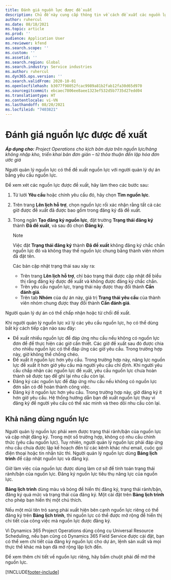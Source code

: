 ```yaml
---
title: Đánh giá nguồn lực được đề xuất
description: Chủ đề này cung cấp thông tin về cách đề xuất các nguồn lực dự án.
author: ruhercul
ms.date: 08/18/2021
ms.topic: article
ms.prod: ''
audience: Application User
ms.reviewer: kfend
ms.search.scope: ''
ms.custom: ''
ms.assetid: ''
ms.search.region: Global
ms.search.industry: Service industries
ms.author: ruhercul
ms.dyn365.ops.version: ''
ms.search.validFrom: 2020-10-01
ms.openlocfilehash: b3077f98052fcac9989a81b2fab12fa30d65d970
ms.sourcegitcommit: ebcaec7806ee8aee1323ef532d5b7735d27edd04
ms.translationtype: HT
ms.contentlocale: vi-VN
ms.lasthandoff: 08/20/2021
ms.locfileid: "7403821"
---
```

# <a name="review-proposed-resources"></a>Đánh giá nguồn lực được đề xuất

_**Áp dụng cho:** Project Operations cho kịch bản dựa trên nguồn lực/hàng không nhập kho, triển khai bản đơn giản – từ thỏa thuận đến lập hóa đơn ước giá_

Người quản lý nguồn lực có thể đề xuất nguồn lực với người quản lý dự án bằng yêu cầu nguồn lực.

Để xem xét các nguồn lực được đề xuất, hãy làm theo các bước sau:

1. Từ lưới **Yêu cầu** hoặc chính yêu cầu đó, hãy chọn **Tìm nguồn lực**.
2. Trên trang **Lên lịch hỗ trợ**, chọn nguồn lực rồi xác nhận rằng tất cả các giờ được đề xuất đã được bao gồm trong đăng ký đã đề xuất.
3. Trong ngăn **Tạo đăng ký nguồn lực**, đặt trường **Trạng thái đăng ký** thành **Đã đề xuất**, và sau đó chọn **Đăng ký**.

    > [!NOTE]
    > Việc đặt **Trạng thái đăng ký** thành **Đã đề xuất** không đăng ký chắc chắn nguồn lực đó và không thay thế nguồn lực chung bằng thành viên nhóm đã đặt tên.

    Các bản cập nhật trạng thái sau xảy ra:

    - Trên trang **Lên lịch hỗ trợ**, chỉ báo trạng thái được cập nhật để biểu thị rằng đăng ký được đề xuất và không được đăng ký chắc chắn.
    - Trên yêu cầu nguồn lực, trạng thái này được thay đổi thành **Cần đánh giá**.
    - Trên tab **Nhóm** của dự án này, giá trị **Trạng thái yêu cầu** của thành viên nhóm chung được thay đổi thành **Cần đánh giá**.

Người quản lý dự án có thể chấp nhận hoặc từ chối đề xuất.

Khi người quản lý nguồn lực xử lý các yêu cầu nguồn lực, họ có thể dùng bất kỳ cách tiếp cận nào sau đây:

- Đề xuất nhiều nguồn lực để đáp ứng nhu cầu nếu không có nguồn lực đơn để để thực hiện các giờ cần thiết. Các giờ đề xuất sau đó được chia cho nhiều nguồn lực có thể đáp ứng các giờ yêu cầu. Trong trường hợp này, giờ không thể chồng chéo.
- Đề xuất ít nguồn lực hơn yêu cầu. Trong trường hợp này, năng lực nguồn lực đề xuất ít hơn giờ yêu cầu mà người yêu cầu chỉ định. Khi người yêu cầu chấp nhận các nguồn lực đề xuất, yêu cầu nguồn lực chưa hoàn thành sẽ được tạo để ghi lại nhu cầu còn lại.
- Đăng ký các nguồn lực để đáp ứng nhu cầu nếu không có nguồn lực đơn sẵn có để hoàn thành công việc.
- Đăng ký ít nguồn lực hơn yêu cầu. Trong trường hợp này, giờ đăng ký ít hơn giờ yêu cầu. Hệ thống hướng dẫn bạn đề xuất nguồn lực thay vì đăng ký để người yêu cầu có thể xác minh và theo dõi nhu cầu còn lại.

## <a name="resource-availability"></a>Khả năng dùng nguồn lực

Người quản lý nguồn lực phải xem được trạng thái rảnh/bận của nguồn lực và cập nhật đăng ký. Trong một số trường hợp, không có nhu cầu chính thức (yêu cầu nguồn lực). Tuy nhiên, người quản lý nguồn lực phải đáp ứng nhu cầu chưa được lập kế hoạch đến từ các kênh khác như email, cuộc gọi điện thoại hoặc tin nhắn tức thì. Người quản lý nguồn lực dùng **Bảng lịch trình** để cập nhật nguồn lực và đăng ký.

Giờ làm việc của nguồn lực được dùng làm cơ sở để tính toán trạng thái rảnh/bận của nguồn lực. Đăng ký nguồn lực tiêu thụ năng lực của nguồn lực.

**Bảng lịch trình** dùng màu và bóng để hiển thị đăng ký, trạng thái rảnh/bận, đăng ký quá mức và trạng thái của đăng ký. Một cài đặt trên **Bảng lịch trình** cho phép bạn hiển thị một chú thích.

Nếu một mũi tên trỏ sang phải xuất hiện bên cạnh nguồn lực riêng có thể đăng ký trên **Bảng lịch trình**, thì nguồn lực có thể được mở rộng để hiển thị chi tiết của công việc mà nguồn lực được đăng ký.

Vì Dynamics 365 Project Operations dùng công cụ Universal Resource Scheduling, nếu bạn cũng có Dynamics 365 Field Service được cài đặt, bạn có thể xem chi tiết của đăng ký nguồn lực cho dự án, lệnh sản xuất và mọi thực thể khác mà bạn đã mở rộng lập lịch đến.

Để xem thêm chi tiết về nguồn lực riêng, hãy bấm chuột phải để mở thẻ nguồn lực.



[!INCLUDE[footer-include](../includes/footer-banner.md)]
